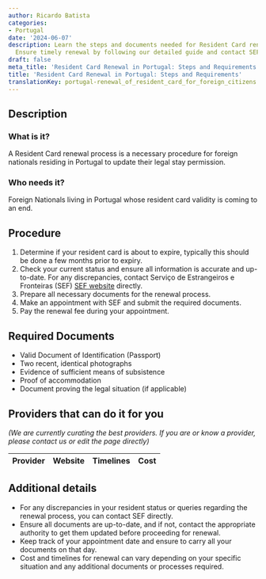 ```yaml
---
author: Ricardo Batista
categories:
- Portugal
date: '2024-06-07'
description: Learn the steps and documents needed for Resident Card renewal in Portugal.
  Ensure timely renewal by following our detailed guide and contact SEF for issues.
draft: false
meta_title: 'Resident Card Renewal in Portugal: Steps and Requirements'
title: 'Resident Card Renewal in Portugal: Steps and Requirements'
translationKey: portugal-renewal_of_resident_card_for_foreign_citizens
---
```


## Description
### What is it?
A Resident Card renewal process is a necessary procedure for foreign nationals residing in Portugal to update their legal stay permission.

### Who needs it?
Foreign Nationals living in Portugal whose resident card validity is coming to an end.

## Procedure
1. Determine if your resident card is about to expire, typically this should be done a few months prior to expiry.
2. Check your current status and ensure all information is accurate and up-to-date. For any discrepancies, contact Serviço de Estrangeiros e Fronteiras (SEF) [SEF website](http://www.sef.pt/) directly.
3. Prepare all necessary documents for the renewal process.
4. Make an appointment with SEF and submit the required documents.
5. Pay the renewal fee during your appointment.

## Required Documents
- Valid Document of Identification (Passport)
- Two recent, identical photographs
- Evidence of sufficient means of subsistence 
- Proof of accommodation
- Document proving the legal situation (if applicable)

## Providers that can do it for you
_(We are currently curating the best providers. If you are or know a provider, please contact us or edit the page directly)_

| Provider        |     Website     |     Timelines    |       Cost      |
| --------------- | --------------- |  :-------------: | :-------------: |

## Additional details

- For any discrepancies in your resident status or queries regarding the renewal process, you can contact SEF directly.
- Ensure all documents are up-to-date, and if not, contact the appropriate authority to get them updated before proceeding for renewal.
- Keep track of your appointment date and ensure to carry all your documents on that day.
- Cost and timelines for renewal can vary depending on your specific situation and any additional documents or processes required.